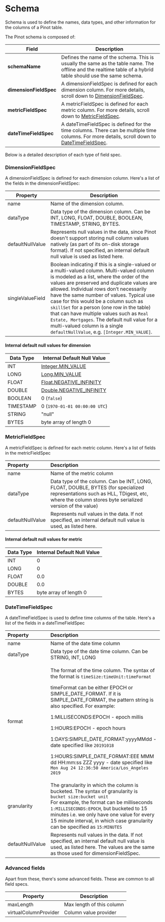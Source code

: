 # Schema

Schema is used to define the names, data types, and other information for the columns of a Pinot table. 

The Pinot schema is composed of:

| Field | Description |
| ---- | ---- |
| **schemaName** | Defines the name of the schema. This is usually the same as the table name. The offline and the realtime table of a hybrid table should use the same schema. |
| **dimensionFieldSpec** | A dimensionFieldSpec is defined for each dimension column. For more details, scroll down to [DimensionFieldSpec](schema.md#dimensionfieldspec). |
| **metricFieldSpec** | A metricFieldSpec is defined for each metric column. For more details, scroll down to [MetricFieldSpec](schema.md#metricfieldspec). |
| **dateTimeFieldSpec** | A dateTimeFieldSpec is defined for the time columns. There can be multiple time columns. For more details, scroll down to [DateTimeFieldSpec](schema.md#datetimefieldspec). |

Below is a detailed description of each type of field spec.

### DimensionFieldSpec

A dimensionFieldSpec is defined for each dimension column. Here's a list of the fields in the dimensionFieldSpec:

| Property | Description |
| ---- | ---- |
| name | Name of the dimension column. |
| dataType | Data type of the dimension column. Can be INT, LONG, FLOAT, DOUBLE, BOOLEAN, TIMESTAMP, STRING, BYTES. |
| defaultNullValue | Represents null values in the data, since Pinot doesn't support storing null column values natively \(as part of its on-disk storage format\). If not specified, an internal default null value is used as listed here. |
| singleValueField | Boolean indicating if this is a single-valued or a multi-valued column. Multi-valued column is modeled as a list, where the order of the values are preserved and duplicate values are allowed. Individual rows don’t necessarily have the same number of values. Typical use case for this would be a column such as `skillSet` for a person \(one row in the table\) that can have multiple values such as `Real Estate, Mortgages`. The default null value for a multi-valued column is a single `defaultNullValue`, e.g. `[Integer.MIN_VALUE]`. |

#### Internal default null values for dimension

| Data Type | Internal Default Null Value |
| ---- | ---- |
| INT | ​[Integer.MIN\_VALUE](https://docs.oracle.com/javase/7/docs/api/java/lang/Integer.html#MIN_VALUE)​ |
| LONG | ​[Long.MIN\_VALUE](https://docs.oracle.com/javase/7/docs/api/java/lang/Long.html#MIN_VALUE)​ |
| FLOAT | ​[Float.NEGATIVE\_INFINITY](https://docs.oracle.com/javase/7/docs/api/java/lang/Float.html#NEGATIVE_INFINITY)​ |
| DOUBLE | ​[Double.NEGATIVE\_INFINITY](https://docs.oracle.com/javase/7/docs/api/java/lang/Double.html#NEGATIVE_INFINITY)​ |
| BOOLEAN | 0 \(`false`\) |
| TIMESTAMP | 0 \(`1970-01-01 00:00:00 UTC`\) |
| STRING | "null" |
| BYTES | byte array of length 0 |

### MetricFieldSpec

A metricFieldSpec is defined for each metric column. Here's a list of fields in the metricFieldSpec

| Property | Description |
| :--- | :--- |
| name | Name of the metric column |
| dataType | Data type of the column. Can be INT, LONG, FLOAT, DOUBLE, BYTES \(for specialized representations such as HLL, TDigest, etc, where the column stores byte serialized version of the value\) |
| defaultNullValue | Represents null values in the data. If not specified, an internal default null value is used, as listed here. |

#### Internal default null values for metric

| Data Type | Internal Default Null Value |
| ---- | ---- |
| INT | 0 |
| LONG | 0 |
| FLOAT | 0.0 |
| DOUBLE | 0.0 |
| BYTES | byte array of length 0 |

### DateTimeFieldSpec

A dateTimeFieldSpec is used to define time columns of the table. Here's a list of the fields in a dateTimeFieldSpec

<table>
  <thead>
    <tr>
      <th style="text-align:left">Property</th>
      <th style="text-align:left">Description</th>
    </tr>
  </thead>
  <tbody>
    <tr>
      <td style="text-align:left">name</td>
      <td style="text-align:left">Name of the date time column</td>
    </tr>
    <tr>
      <td style="text-align:left">dataType</td>
      <td style="text-align:left">Data type of the date time column. Can be STRING, INT, LONG</td>
    </tr>
    <tr>
      <td style="text-align:left">format</td>
      <td style="text-align:left">
        <p>The format of the time column. The syntax of the format is <code>timeSize:timeUnit:timeFormat</code> 
        </p>
        <p>timeFormat can be either EPOCH or SIMPLE_DATE_FORMAT. If it is SIMPLE_DATE_FORMAT,
          the pattern string is also specified. For example:</p>
        <p>1:MILLISECONDS:EPOCH - epoch millis</p>
        <p>1:HOURS:EPOCH - epoch hours</p>
        <p>1:DAYS:SIMPLE_DATE_FORMAT:yyyyMMdd - date specified like <code>20191018</code>
        </p>
        <p>1:HOURS:SIMPLE_DATE_FORMAT:EEE MMM dd HH:mm:ss ZZZ yyyy - date specified
          like <code>Mon Aug 24 12:36:50 America/Los_Angeles 2019</code>
        </p>
      </td>
    </tr>
    <tr>
      <td style="text-align:left">granularity</td>
      <td style="text-align:left">The granularity in which the column is bucketed. The syntax of granularity
        is
        <br /><code>bucket size:bucket unit</code>
        <br />For example, the format can be milliseconds <code>1:MILLISECONDS:EPOCH</code>,
        but bucketed to 15 minutes i.e. we only have one value for every 15 minute
        interval, in which case granularity can be specified as <code>15:MINUTES</code>
      </td>
    </tr>
    <tr>
      <td style="text-align:left">defaultNullValue</td>
      <td style="text-align:left">Represents null values in the data. If not specified, an internal default
        null value is used, as listed here. The values are the same as those used
        for dimensionFieldSpec.</td>
    </tr>
  </tbody>
</table>

### Advanced fields

Apart from these, there's some advanced fields. These are common to all field specs. 

| Property | Description |
| ---- | ---- |
| maxLength | Max length of this column |
| virtualColumnProvider | Column value provider |



